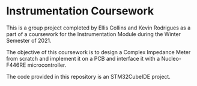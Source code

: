 # Instrumentation Coursework

This is a group project completed by Ellis Collins and Kevin Rodrigues as a part of a coursework for the Instrumentation Module during the Winter Semester of 2021.

The objective of this coursework is to design a Complex Impedance Meter from scratch and implement it on a PCB and interface it with a Nucleo-F446RE microcontroller.

The code provided in this repository is an STM32CubeIDE project.
